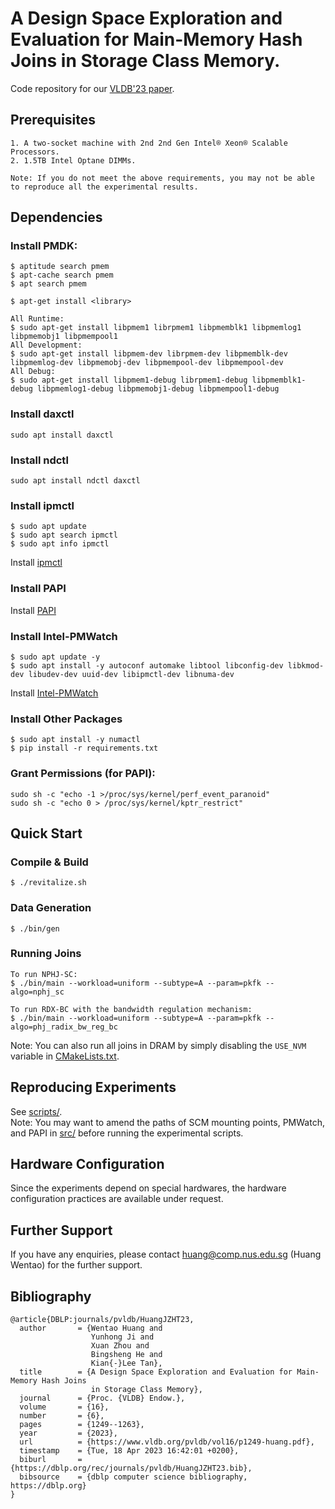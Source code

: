 # A Design Space Exploration and Evaluation for Main-Memory Hash Joins in Storage Class Memory.
Code repository for our [VLDB'23 paper](https://www.vldb.org/pvldb/vol16/p1249-huang.pdf). 

## Prerequisites
```
1. A two-socket machine with 2nd 2nd Gen Intel® Xeon® Scalable Processors.  
2. 1.5TB Intel Optane DIMMs.  

Note: If you do not meet the above requirements, you may not be able to reproduce all the experimental results.  
```

## Dependencies
### Install PMDK:

```
$ aptitude search pmem
$ apt-cache search pmem
$ apt search pmem

$ apt-get install <library>

All Runtime: 
$ sudo apt-get install libpmem1 librpmem1 libpmemblk1 libpmemlog1 libpmemobj1 libpmempool1
All Development: 
$ sudo apt-get install libpmem-dev librpmem-dev libpmemblk-dev libpmemlog-dev libpmemobj-dev libpmempool-dev libpmempool-dev
All Debug:
$ sudo apt-get install libpmem1-debug librpmem1-debug libpmemblk1-debug libpmemlog1-debug libpmemobj1-debug libpmempool1-debug
```

### Install daxctl
```
sudo apt install daxctl
```

### Install ndctl
```
sudo apt install ndctl daxctl
```

### Install ipmctl
```
$ sudo apt update
$ sudo apt search ipmctl
$ sudo apt info ipmctl
```
Install [ipmctl](https://github.com/intel/ipmctl)


### Install PAPI
Install [PAPI](https://icl.utk.edu/papi/)


### Install Intel-PMWatch
```
$ sudo apt update -y
$ sudo apt install -y autoconf automake libtool libconfig-dev libkmod-dev libudev-dev uuid-dev libipmctl-dev libnuma-dev
```
Install [Intel-PMWatch](https://github.com/intel/intel-pmwatch)


### Install Other Packages
```
$ sudo apt install -y numactl
$ pip install -r requirements.txt
```

### Grant Permissions (for PAPI):  
```
sudo sh -c "echo -1 >/proc/sys/kernel/perf_event_paranoid"
sudo sh -c "echo 0 > /proc/sys/kernel/kptr_restrict"
```

## Quick Start
### Compile & Build
```
$ ./revitalize.sh
```
### Data Generation
```
$ ./bin/gen
```
### Running Joins
```
To run NPHJ-SC: 
$ ./bin/main --workload=uniform --subtype=A --param=pkfk --algo=nphj_sc

To run RDX-BC with the bandwidth regulation mechanism:
$ ./bin/main --workload=uniform --subtype=A --param=pkfk --algo=phj_radix_bw_reg_bc
```
Note: You can also run all joins in DRAM by simply disabling the `USE_NVM` variable in [CMakeLists.txt](https://github.com/fukien/hashjoin-scm/blob/main/CMakeLists.txt).

## Reproducing Experiments 
See [scripts/](https://github.com/fukien/hashjoin-scm/tree/main/scripts).  
Note: You may want to amend the paths of SCM mounting points, PMWatch, and PAPI in [src/](https://github.com/fukien/hashjoin-scm/tree/main/src) before running the experimental scripts.


## Hardware Configuration
Since the experiments depend on special hardwares, the hardware configuration practices are available under request. 


## Further Support
If you have any enquiries, please contact huang@comp.nus.edu.sg (Huang Wentao) for the further support.

## Bibliography
```
@article{DBLP:journals/pvldb/HuangJZHT23,
  author       = {Wentao Huang and
                  Yunhong Ji and
                  Xuan Zhou and
                  Bingsheng He and
                  Kian{-}Lee Tan},
  title        = {A Design Space Exploration and Evaluation for Main-Memory Hash Joins
                  in Storage Class Memory},
  journal      = {Proc. {VLDB} Endow.},
  volume       = {16},
  number       = {6},
  pages        = {1249--1263},
  year         = {2023},
  url          = {https://www.vldb.org/pvldb/vol16/p1249-huang.pdf},
  timestamp    = {Tue, 18 Apr 2023 16:42:01 +0200},
  biburl       = {https://dblp.org/rec/journals/pvldb/HuangJZHT23.bib},
  bibsource    = {dblp computer science bibliography, https://dblp.org}
}
```